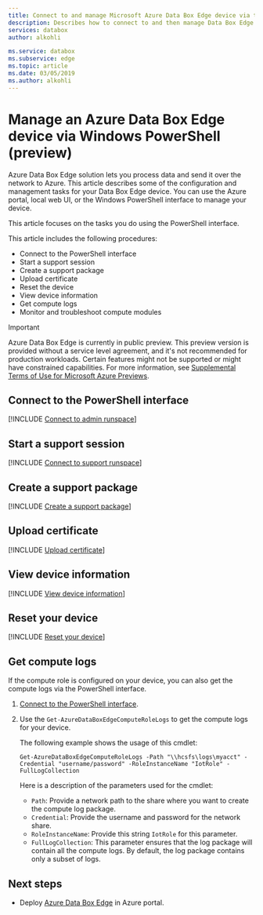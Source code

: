 ```yaml
---
title: Connect to and manage Microsoft Azure Data Box Edge device via the Windows PowerShell interface | Microsoft Docs
description: Describes how to connect to and then manage Data Box Edge via the Windows PowerShell interface.
services: databox
author: alkohli

ms.service: databox
ms.subservice: edge
ms.topic: article
ms.date: 03/05/2019
ms.author: alkohli
---
```

# Manage an Azure Data Box Edge device via Windows PowerShell (preview)

Azure Data Box Edge solution lets you process data and send it over the network to Azure. This article describes some of the configuration and management tasks for your Data Box Edge device. You can use the Azure portal, local web UI, or the Windows PowerShell interface to manage your device.

This article focuses on the tasks you do using the PowerShell interface.

This article includes the following procedures:

- Connect to the PowerShell interface
- Start a support session
- Create a support package
- Upload certificate
- Reset the device
- View device information
- Get compute logs
- Monitor and troubleshoot compute modules

> [!IMPORTANT]
> Azure Data Box Edge is currently in public preview.
> This preview version is provided without a service level agreement, and it's not recommended for production workloads. Certain features might not be supported or might have constrained capabilities.
> For more information, see [Supplemental Terms of Use for Microsoft Azure Previews](https://azure.microsoft.com/support/legal/preview-supplemental-terms/).

## Connect to the PowerShell interface

[!INCLUDE [Connect to admin runspace](../../includes/data-box-edge-gateway-connect-minishell.md)]

## Start a support session

[!INCLUDE [Connect to support runspace](../../includes/data-box-edge-gateway-connect-support.md)]

## Create a support package

[!INCLUDE [Create a support package](../../includes/data-box-edge-gateway-create-support-package.md)]

## Upload certificate

[!INCLUDE [Upload certificate](../../includes/data-box-edge-gateway-upload-certificate.md)]

## View device information
 
[!INCLUDE [View device information](../../includes/data-box-edge-gateway-view-device-info.md)]

## Reset your device

[!INCLUDE [Reset your device](../../includes/data-box-edge-gateway-deactivate-device.md)]

## Get compute logs

If the compute role is configured on your device, you can also get the compute logs via the PowerShell interface.

1. [Connect to the PowerShell interface](#connect-to-the-powershell-interface).
2. Use the `Get-AzureDataBoxEdgeComputeRoleLogs` to get the compute logs for your device.

    The following example shows the usage of this cmdlet:

    ```
    Get-AzureDataBoxEdgeComputeRoleLogs -Path "\\hcsfs\logs\myacct" -Credential "username/password" -RoleInstanceName "IotRole" -FullLogCollection
    ```
    Here is a description of the parameters used for the cmdlet: 
    - `Path`: Provide a network path to the share where you want to create the compute log package.
    - `Credential`: Provide the username and password for the network share.
    - `RoleInstanceName`: Provide this string `IotRole` for this parameter.
    - `FullLogCollection`: This parameter ensures that the log package will contain all the compute logs. By default, the log package contains only a subset of logs.


## Next steps

- Deploy [Azure Data Box Edge](data-box-edge-deploy-prep.md) in Azure portal.
